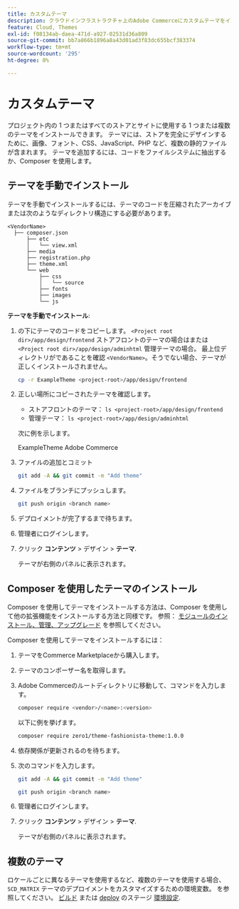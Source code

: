 ```yaml
---
title: カスタムテーマ
description: クラウドインフラストラクチャ上のAdobe Commerceにカスタムテーマをインストールする方法を説明します。
feature: Cloud, Themes
exl-id: f08134ab-daea-471d-a927-02531d36a809
source-git-commit: bb7a866b1896a8a43d01ad3f83dc655bcf383374
workflow-type: tm+mt
source-wordcount: '295'
ht-degree: 0%

---
```


# カスタムテーマ

プロジェクト内の 1 つまたはすべてのストアとサイトに使用する 1 つまたは複数のテーマをインストールできます。 テーマには、ストアを完全にデザインするために、画像、フォント、CSS、JavaScript、PHP など、複数の静的ファイルが含まれます。 テーマを追加するには、コードをファイルシステムに抽出するか、Composer を使用します。

## テーマを手動でインストール

テーマを手動でインストールするには、テーマのコードを圧縮されたアーカイブまたは次のようなディレクトリ構造にする必要があります。

```text
<VendorName>
  ├── composer.json
      ├── etc
      │   └── view.xml
      ├── media
      ├── registration.php
      ├── theme.xml
      └── web
          ├── css
          │   └── source
          ├── fonts
          ├── images
          └── js
```

**テーマを手動でインストール**:

1. の下にテーマのコードをコピーします。 `<Project root dir>/app/design/frontend` ストアフロントのテーマの場合はまたは `<Project root dir>/app/design/adminhtml` 管理テーマの場合。 最上位ディレクトリがであることを確認 `<VendorName>`。そうでない場合、テーマが正しくインストールされません。

   ```bash
   cp -r ExampleTheme <project-root>/app/design/frontend
   ```

1. 正しい場所にコピーされたテーマを確認します。

   * ストアフロントのテーマ： `ls <project-root>/app/design/frontend`
   * 管理テーマ： `ls <project-root>/app/design/adminhtml`

   次に例を示します。

   ExampleTheme Adobe Commerce

1. ファイルの追加とコミット

   ```bash
   git add -A && git commit -m "Add theme"
   ```

1. ファイルをブランチにプッシュします。

   ```bash
   git push origin <branch name>
   ```

1. デプロイメントが完了するまで待ちます。
1. 管理者にログインします。
1. クリック **コンテンツ** > デザイン > **テーマ**.

   テーマが右側のパネルに表示されます。

## Composer を使用したテーマのインストール

Composer を使用してテーマをインストールする方法は、Composer を使用して他の拡張機能をインストールする方法と同様です。 参照： [モジュールのインストール、管理、アップグレード](extensions.md) を参照してください。

Composer を使用してテーマをインストールするには：

1. テーマをCommerce Marketplaceから購入します。
1. テーマのコンポーザー名を取得します。
1. Adobe Commerceのルートディレクトリに移動して、コマンドを入力します。

   ```bash
   composer require <vendor>/<name>:<version>
   ```

   以下に例を挙げます。

   ```bash
   composer require zero1/theme-fashionista-theme:1.0.0
   ```

1. 依存関係が更新されるのを待ちます。
1. 次のコマンドを入力します。

   ```bash
   git add -A && git commit -m "Add theme"
   ```

   ```bash
   git push origin <branch name>
   ```

1. 管理者にログインします。
1. クリック **コンテンツ** > デザイン > **テーマ**.

   テーマが右側のパネルに表示されます。

## 複数のテーマ

ロケールごとに異なるテーマを使用するなど、複数のテーマを使用する場合、 `SCD_MATRIX` テーマのデプロイメントをカスタマイズするための環境変数。 を参照してください。 [ビルド](../environment/variables-build.md#scd_matrix) または [deploy](../environment/variables-deploy.md#scd_matrix) のステージ [環境設定](../environment/configure-env-yaml.md).
